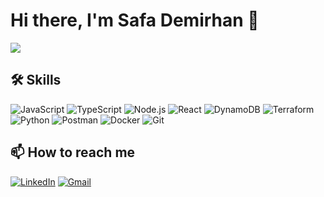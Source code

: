 # Hi there, I'm Safa Demirhan 👋

![](https://komarev.com/ghpvc/?username=safademirhan9&color=yellow)

## 🛠️ Skills
![JavaScript](https://img.shields.io/badge/-JavaScript-333?style=flat&logo=javascript)
![TypeScript](https://img.shields.io/badge/-TypeScript-333?style=flat&logo=typescript)
![Node.js](https://img.shields.io/badge/-Node.js-333?style=flat&logo=node.js)
![React](https://img.shields.io/badge/-React-333?style=flat&logo=react)
![DynamoDB](https://img.shields.io/badge/DynamoDB-333?style=flat&logo=amazon-dynamodb)
![Terraform](https://img.shields.io/badge/-Terraform-333?style=flat&logo=terraform)
![Python](https://img.shields.io/badge/Python-333?style=flat&logo=python)
![Postman](https://img.shields.io/badge/Postman-333?style=flat&logo=postman)
![Docker](https://img.shields.io/badge/-Docker-333?style=flat&logo=docker)
![Git](https://img.shields.io/badge/-Git-333?style=flat&logo=git)

## 📫 How to reach me
[![LinkedIn](https://img.shields.io/badge/-LinkedIn-333?style=flat&logo=linkedin)](https://www.linkedin.com/in/safa-demirhan/)
[![Gmail](https://img.shields.io/badge/-Gmail-333?style=flat&logo=gmail)](mailto:safademirhan88@gmail.com)

